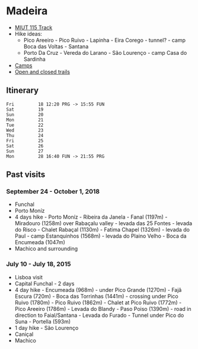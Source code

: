 # Madeira

 - [MIUT 115 Track](https://www.miutmadeira.com/en/race/115-course)
 - Hike ideas: 
   - Pico Areeiro - Pico Ruivo - Lapinha - Eira Corego - tunnel? - camp Boca das Voltas - Santana
   - Porto Da Cruz - Vereda do Larano - São Lourenço - camp Casa do Sardinha
 - [Camps](https://www.madeiracamping.com/)
 - [Open and closed trails](https://visitmadeira.com/media/rcradgkh/percursos-pedestres-recomendados.pdf)

## Itinerary

    Fri         18 12:20 PRG -> 15:55 FUN
    Sat         19
    Sun         20
    Mon         21
    Tue         22
    Wed         23
    Thu         24
    Fri         25
    Sat         26
    Sun         27
    Mon         28 16:40 FUN -> 21:55 PRG

## Past visits

### September 24 - October 1, 2018

 - Funchal
 - Porto Moníz
 - 4 days hike - Porto Moníz - Ribeira da Janela - Fanal (1197m) - Miradouro (1258m) over Rabaçalu valley - levada das 25 Fontes - levada do Risco - Chalet Rabaçal (1130m) - Fatima Chapel (1326m) - levada do Paul - camp Estanquinhos (1568m) - levada do Plaino Velho - Boca da Encumeada (1047m)
 - Machico and surrounding

### July 10 - July 18, 2015

 - Lisboa visit
 - Capital Funchal - 2 days
 - 4 day hike - Encumeada (968m) - under Pico Grande (1270m) - Fajã Escura (720m) - Boca das Torrinhas (1441m) - crossing under Pico Ruivo (1780m) - Pico Ruivo (1862m) - Chalet at Pico Ruivo (1772m) - Pico Areeiro (1786m) - Levada do Blandy - Paso Poiso (1390m) - road in direction to Faial/Santana - Levada do Furado - Tunnel under Pico do Suna - Portella (593m)
 - 1 day hike - São Lourenço
 - Caniçal
 - Machico
